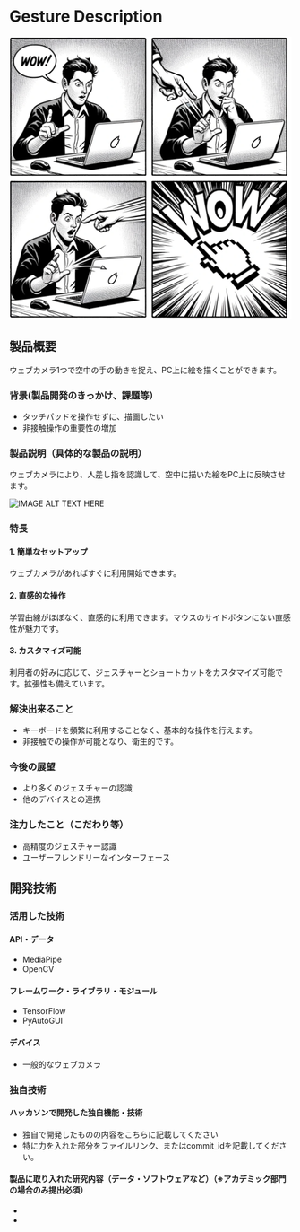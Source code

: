 # Gesture Description

![IMAGE ALT TEXT HERE](data/instruction.png)

## 製品概要
ウェブカメラ1つで空中の手の動きを捉え、PC上に絵を描くことができます。

### 背景(製品開発のきっかけ、課題等）
- タッチパッドを操作せずに、描画したい
- 非接触操作の重要性の増加

### 製品説明（具体的な製品の説明）
ウェブカメラにより、人差し指を認識して、空中に描いた絵をPC上に反映させます。

![IMAGE ALT TEXT HERE](data/instruction_gui.png)

### 特長
#### 1. 簡単なセットアップ
ウェブカメラがあればすぐに利用開始できます。
#### 2. 直感的な操作
学習曲線がほぼなく、直感的に利用できます。マウスのサイドボタンにない直感性が魅力です。
#### 3. カスタマイズ可能
利用者の好みに応じて、ジェスチャーとショートカットをカスタマイズ可能です。拡張性も備えています。

### 解決出来ること
- キーボードを頻繁に利用することなく、基本的な操作を行えます。
- 非接触での操作が可能となり、衛生的です。

### 今後の展望
- より多くのジェスチャーの認識
- 他のデバイスとの連携

### 注力したこと（こだわり等）
* 高精度のジェスチャー認識
* ユーザーフレンドリーなインターフェース

## 開発技術
### 活用した技術
#### API・データ
* MediaPipe
* OpenCV

#### フレームワーク・ライブラリ・モジュール
* TensorFlow
* PyAutoGUI

#### デバイス
* 一般的なウェブカメラ

### 独自技術
#### ハッカソンで開発した独自機能・技術
* 独自で開発したものの内容をこちらに記載してください
* 特に力を入れた部分をファイルリンク、またはcommit_idを記載してください。

#### 製品に取り入れた研究内容（データ・ソフトウェアなど）（※アカデミック部門の場合のみ提出必須）
* 
* 
